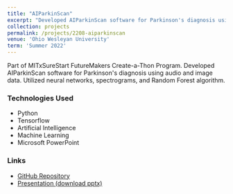 ```yaml
---
title: "AIParkinScan"
excerpt: "Developed AIParkinScan software for Parkinson's diagnosis using audio and image data. Utilized neural networks, spectrograms, and Random Forest algorithm."
collection: projects
permalink: /projects/2208-aiparkinscan
venue: 'Ohio Wesleyan University'
term: 'Summer 2022'
---
```


Part of MITxSureStart FutureMakers Create-a-Thon Program.
Developed AIParkinScan software for Parkinson's diagnosis using audio and image data.
Utilized neural networks, spectrograms, and Random Forest algorithm.

### Technologies Used

- Python
- Tensorflow
- Artificial Intelligence
- Machine Learning
- Microsoft PowerPoint

### Links

- [GitHub Repository](https://github.com/Aadarsha2002/AIPS)
- [Presentation (download pptx)](https://docs.google.com/presentation/d/10910WNa3CjiXIcH_T5OIXyOuOTiVKFHr/export/pptx)
